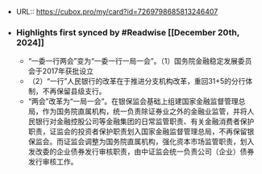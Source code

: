 - URL:: https://cubox.pro/my/card?id=7269798685813246407
- ### Highlights first synced by #Readwise [[December 20th, 2024]]
    - “一委一行两会”变为“一委一行一局一会”。（1）国务院金融稳定发展委员会于2017年获批设立
    - （2）“一行”人民银行的改革在于推进分支机构改革，重回31+5的分行体制，不再保留县级支行。
    - “两会”改革为“一局一会”。在银保监会基础上组建国家金融监督管理总局，作为国务院直属机构，统一负责除证券业之外的金融业监管，并将人民银行对金融控股公司等金融集团的日常监管职责、有关金融消费者保护职责，证监会的投资者保护职责划入国家金融监督管理总局，不再保留银保监会。而证监会调整为国务院直属机构，强化资本市场监管职责，划入发改委的企业债券发行审核职责，由中证监会统一负责公司（企业）债券发行审核工作。
